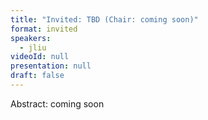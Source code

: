 ```yaml
---
title: "Invited: TBD (Chair: coming soon)"
format: invited
speakers:
  - jliu
videoId: null
presentation: null
draft: false
---
```

Abstract: coming soon

<!-- fields to use above: -->
<!-- videoId: "Vfl9pPh6ipI" -->
<!-- presentation: "/slides/invited-MargaridaPereira.pdf" -->
